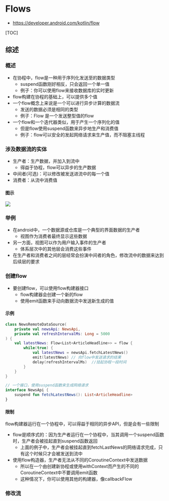 

# Flows

* https://developer.android.com/kotlin/flow


[TOC]



## 综述

### 概述
* 在协程中，flow是一种用于序列化发送至的数据类型
    * suspend函数刚好相反，只会返回一个单一值
    * 例子：你可以使用flow来接收数据库的实时更新
* flow构建在协程的基础上，可以提供多个值
* 一个flow概念上来说是一个可以进行异步计算的数据流
    * 发送的数据必须是相同的类型
    * 例子：Flow<Int> 是一个发送整型值的flow
* 一个flow和一个迭代器类似，用于产生一个序列化的值
    * 但是flow使用suspend函数来异步地生产和消费值
    * 例子：flow可以安全的发起网络请求来生产值，而不阻塞主线程


### 涉及数据流的实体
* 生产者：生产数据，并加入到流中
    * 得益于协程，flow可以异步的生产数据
* 中间者(可选)：可以修改被发送进流中的每一个值
* 消费者：从流中消费值

#### 图示
![](https://gitee.com/cc12703/figurebed/raw/master/img/20210514143756.png)


### 举例
* 在android中，一个数据源或仓库是一个典型的界面数据的生产者
    * 视图作为消费者最终显示这些数据
* 另一方面，视图可以作为用户输入事件的生产者
    * 体系层次中的其他层会消费这些事件
* 在生产者和消费者之间的层经常会扮演中间者的角色，修改流中的数据来达到后续层的要求



### 创建flow
* 要创建flow，可以使用flow构建器接口
    * flow构建器会创建一个新的flow
    * 使用emit函数来手动向数据流中发送新生成的值

#### 示例
```kotlin
class NewsRemoteDataSource(
    private val newsApi: NewsApi,
    private val refreshIntervalMs: Long = 5000
) {
    val latestNews: Flow<List<ArticleHeadline>> = flow {
        while(true) {
            val latestNews = newsApi.fetchLatestNews()
            emit(latestNews) // 向flow中发送请求的结果  
            delay(refreshIntervalMs)  //挂起协程一段时间 
        }
    }
}

// 一个接口，使用suspend函数来生成网络请求
interface NewsApi {
    suspend fun fetchLatestNews(): List<ArticleHeadline>
}
```

#### 限制
flow构建器运行在一个协程中，可以得益于相同的异步API，但是会有一些限制
* flow是顺序式的：因为生产者运行在一个协程中，当其调用一个suspend函数时，生产者会被挂起直到suspend函数返回
    * 上面的例子中，生产者会被挂起直到fetchLastNews的网络请求完成，只有这个时候只才会被发送到流中
* 使用flow构造器，生产者无法从不同的CoroutineContext中发送数据
    * 所以在一个由创建新协程或使用withContext而产生的不同的CoroutineContext中不要调用emit函数
    * 这种情况下，你可以使用其他的构建器，像callbackFlow


### 修改流